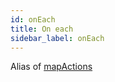 ```yaml
---
id: onEach
title: On each
sidebar_label: onEach
---
```


Alias of [mapActions](/docs/api/mapActions)

